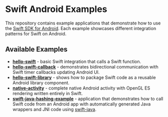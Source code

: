 # Swift Android Examples

This repository contains example applications that demonstrate how to use the [Swift SDK for Android](https://swift.org/install). Each example showcases different integration patterns for Swift on Android.

## Available Examples

- **[hello-swift](hello-swift/)** - basic Swift integration that calls a Swift function.
- **[hello-swift-callback](hello-swift-callback/)** - demonstrates bidirectional communication with Swift timer callbacks updating Android UI.
- **[hello-swift-library](hello-swift-library/)** - shows how to package Swift code as a reusable Android library component.
- **[native-activity](native-activity/)** - complete native Android activity with OpenGL ES rendering written entirely in Swift.
- **[swift-java-hashing-example](swift-java-hashing-example/)** - application that demonstrates how to call Swift code from an Android app with automatically generated Java wrappers and JNI code using [swift-java](https://github.com/swiftlang/swift-java).
